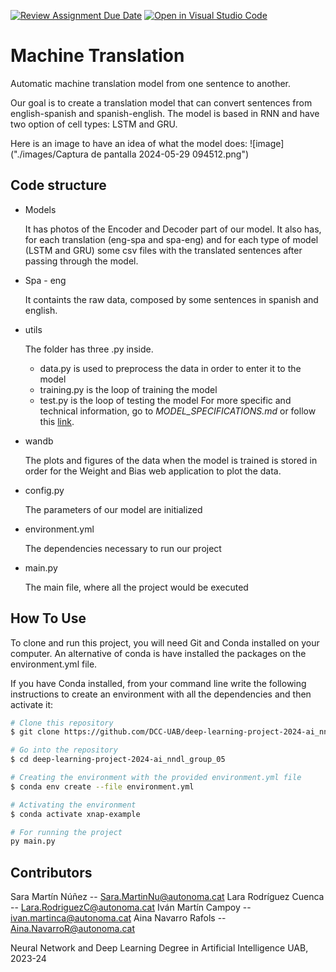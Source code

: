 [![Review Assignment Due Date](https://classroom.github.com/assets/deadline-readme-button-24ddc0f5d75046c5622901739e7c5dd533143b0c8e959d652212380cedb1ea36.svg)](https://classroom.github.com/a/jPcQNmHU)
[![Open in Visual Studio Code](https://classroom.github.com/assets/open-in-vscode-718a45dd9cf7e7f842a935f5ebbe5719a5e09af4491e668f4dbf3b35d5cca122.svg)](https://classroom.github.com/online_ide?assignment_repo_id=14935852&assignment_repo_type=AssignmentRepo)
# Machine Translation
Automatic machine translation model from one sentence to another.

Our goal is to create a translation model that can convert sentences from english-spanish and spanish-english. The model is based in RNN and have two option of cell types: LSTM and GRU.

Here is an image to have an idea of what the model does:
![image]("./images/Captura de pantalla 2024-05-29 094512.png")


## Code structure
* Models

    It has photos of the Encoder and Decoder part of our model.  It also has, for each translation (eng-spa and spa-eng) and for each type of model (LSTM and GRU) some csv files with the translated sentences after passing through the model.

* Spa - eng

    It containts the raw data, composed by some sentences in spanish and english.

* utils

    The folder has three .py inside.
    - data.py is used to preprocess the data in order to enter it to the model
    - training.py is the loop of training the model
    - test.py is the loop of testing the model
    For more specific and technical information, go to *MODEL_SPECIFICATIONS.md* or follow this [link](https://github.com/DCC-UAB/deep-learning-project-2024-ai_nndl_group_05/blob/main/MODEL_SPECIFICATIONS.md).

* wandb

    The plots and figures of the data when the model is trained is stored in order for the Weight and Bias web application to plot the data.

* config.py

    The parameters of our model are initialized

* environment.yml

    The dependencies necessary to run our project

* main.py

    The main file, where all the project would be executed

## How To Use
To clone and run this project, you will need Git and Conda installed on your computer.
An alternative of conda is have installed the packages on the environment.yml file.

If you have Conda installed, from your command line write the following instructions to create an environment with all the dependencies and then activate it:

```bash
# Clone this repository
$ git clone https://github.com/DCC-UAB/deep-learning-project-2024-ai_nndl_group_05

# Go into the repository
$ cd deep-learning-project-2024-ai_nndl_group_05

# Creating the environment with the provided environment.yml file
$ conda env create --file environment.yml

# Activating the environment
$ conda activate xnap-example

# For running the project
py main.py
```

## Contributors
Sara Martín Núñez -- Sara.MartinNu@autonoma.cat
Lara Rodríguez Cuenca -- Lara.RodriguezC@autonoma.cat
Iván Martín  Campoy -- ivan.martinca@autonoma.cat
Aina Navarro Rafols -- Aina.NavarroR@autonoma.cat

Neural Network and Deep Learning
Degree in Artificial Intelligence
UAB, 2023-24

